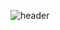 ![header](https://capsule-render.vercel.app/api?type=waving&color=auto&height=300&section=header&text=CHO%20I&fontSize=100&fontAlignY=80&desc=My%20Web%20Note&descSize=15&descAlign=90&descAlignY=10)
